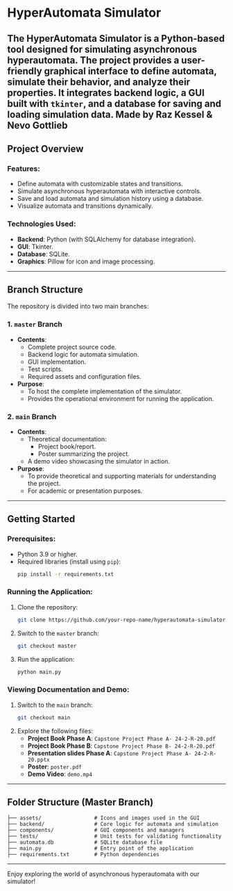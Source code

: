 # HyperAutomata Simulator

The **HyperAutomata Simulator** is a Python-based tool designed for simulating asynchronous hyperautomata. The project provides a user-friendly graphical interface to define automata, simulate their behavior, and analyze their properties. It integrates backend logic, a GUI built with `tkinter`, and a database for saving and loading simulation data.
Made by Raz Kessel & Nevo Gottlieb
---

## **Project Overview**

### Features:
- Define automata with customizable states and transitions.
- Simulate asynchronous hyperautomata with interactive controls.
- Save and load automata and simulation history using a database.
- Visualize automata and transitions dynamically.

### Technologies Used:
- **Backend**: Python (with SQLAlchemy for database integration).
- **GUI**: Tkinter.
- **Database**: SQLite.
- **Graphics**: Pillow for icon and image processing.

---

## **Branch Structure**

The repository is divided into two main branches:

### **1. `master` Branch**
- **Contents**:
  - Complete project source code.
  - Backend logic for automata simulation.
  - GUI implementation.
  - Test scripts.
  - Required assets and configuration files.
- **Purpose**:
  - To host the complete implementation of the simulator.
  - Provides the operational environment for running the application.

### **2. `main` Branch**
- **Contents**:
  - Theoretical documentation:
    - Project book/report.
    - Poster summarizing the project.
  - A demo video showcasing the simulator in action.
- **Purpose**:
  - To provide theoretical and supporting materials for understanding the project.
  - For academic or presentation purposes.

---

## **Getting Started**

### Prerequisites:
- Python 3.9 or higher.
- Required libraries (install using `pip`):
  ```bash
  pip install -r requirements.txt
  ```

### Running the Application:
1. Clone the repository:
   ```bash
   git clone https://github.com/your-repo-name/hyperautomata-simulator.git
   ```
2. Switch to the `master` branch:
   ```bash
   git checkout master
   ```
3. Run the application:
   ```bash
   python main.py
   ```

### Viewing Documentation and Demo:
1. Switch to the `main` branch:
   ```bash
   git checkout main
   ```
2. Explore the following files:
   - **Project Book Phase A**: `Capstone Project Phase A- 24-2-R-20.pdf`
   - **Project Book Phase B**: `Capstone Project Phase B- 24-2-R-20.pdf`
   - **Presentation slides Phase A**: `Capstone Project Phase A- 24-2-R-20.pptx`
   - **Poster**: `poster.pdf`
   - **Demo Video**: `demo.mp4`

---

## **Folder Structure (Master Branch)**

```
├── assets/                 # Icons and images used in the GUI
├── backend/                # Core logic for automata and simulation
├── components/             # GUI components and managers
├── tests/                  # Unit tests for validating functionality
├── automata.db             # SQLite database file
├── main.py                 # Entry point of the application
├── requirements.txt        # Python dependencies
```

---


Enjoy exploring the world of asynchronous hyperautomata with our simulator!
